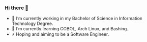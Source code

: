 ### Hi there 👋
- 🔭 I’m currently working in my Bachelor of Science in Information Technology Degree.
- 🌱 I’m currently learning COBOL, Arch Linux, and Bashing.
- ⚡ Hoping and aiming to be a Software Engineer.
<!--
**AgustinUno/AgustinUno** is a ✨ _special_ ✨ repository because its `README.md` (this file) appears on your GitHub profile.

Here are some ideas to get you started:

- 🔭 I’m currently working on ...
- 🌱 I’m currently learning ...
- 👯 I’m looking to collaborate on ...
- 🤔 I’m looking for help with ...
- 💬 Ask me about ...
- 📫 How to reach me: ...
- 😄 Pronouns: ...
- ⚡ Fun fact: ...
-->
